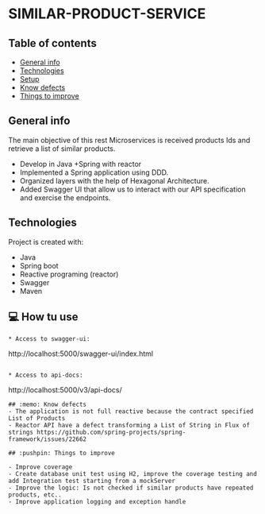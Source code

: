# SIMILAR-PRODUCT-SERVICE

## Table of contents
* [General info](#general-info)
* [Technologies](#technologies)
* [Setup](#setup)
* [Know defects](#Know-defects)
* [Things to improve](#Things-to-improve)


## General info
The main objective of this rest Microservices is received products Ids
and retrieve a list of similar products. 
* Develop in Java +Spring with reactor
* Implemented a Spring application using DDD.
* Organized layers with the help of Hexagonal Architecture.
* Added Swagger UI that allow us to interact with our API specification and exercise the endpoints.

## Technologies
Project is created with:
* Java
* Spring boot
* Reactive programing (reactor)
* Swagger
* Maven

## :computer: How tu use

```
* Access to swagger-ui:
```
http://localhost:5000/swagger-ui/index.html
```

* Access to api-docs:
```
http://localhost:5000/v3/api-docs/
```
## :memo: Know defects
- The application is not full reactive because the contract specified List of Products
- Reactor API have a defect transforming a List of String in Flux of strings https://github.com/spring-projects/spring-framework/issues/22662

## :pushpin: Things to improve

- Improve coverage
- Create database unit test using H2, improve the coverage testing and add Integration test starting from a mockServer
- Improve the logic: Is not checked if similar products have repeated products, etc..
- Improve application logging and exception handle